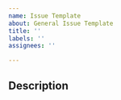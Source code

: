 ```yaml
---
name: Issue Template
about: General Issue Template
title: ''
labels: ''
assignees: ''

---
```


## Description
